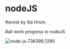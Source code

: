 # nodeJS

#wrote by Ilia Hrom.

#all work progress in nodeJS

![node-js-736399_1280](https://github.com/user-attachments/assets/d4b0684b-1241-476e-b39a-6fa1c91fc7f9)


